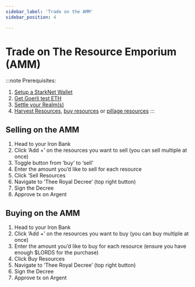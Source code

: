 ```yaml
---
sidebar_label: 'Trade on the AMM'
sidebar_position: 4

---
```


# Trade on The Resource Emporium (AMM)

:::note
Prerequisites: 
1. [Setup a StarkNet Wallet](./wallet.md)
2. [Get Goerli test ETH](eth.md)
3. [Settle your Realm(s)](./settle.md)
4. [Harvest Resources](./harvest.md), [buy resources](./trade.md) or [pillage resources](./raid.md)
:::

## Selling on the AMM

1. Head to your Iron Bank
2. Click ‘Add +’ on the resources you want to sell (you can sell multiple at once)
3. Toggle button from ‘buy’ to ‘sell’
4. Enter the amount you’d like to sell for each resource
5. Click ‘Sell Resources
6. Navigate to ‘Thee Royal Decree’ (top right button)
7. Sign the Decree
8. Approve tx on Argent

## Buying on the AMM

1. Head to your Iron Bank
2. Click ‘Add +’ on the resources you want to buy (you can buy multiple at once)
3. Enter the amount you’d like to buy for each resource (ensure you have enough $LORDS for the purchase)
4. Click Buy Resources
5. Navigate to ‘Thee Royal Decree’ (top right button)
6. Sign the Decree
7. Approve tx on Argent
